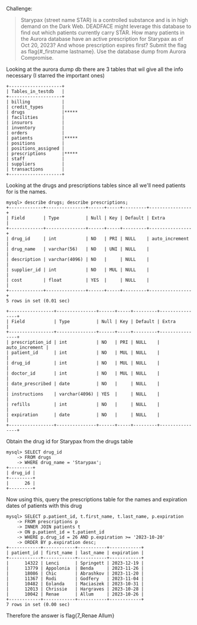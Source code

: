 Challenge: 

>Starypax (street name STAR) is a controlled substance and is in high demand on the Dark Web. DEADFACE might leverage this database to find out which patients currently carry STAR.
How many patients in the Aurora database have an active prescription for Starypax as of Oct 20, 2023? And whose prescription expires first?
Submit the flag as flag{#_firstname lastname}.
Use the database dump from Aurora Compromise.

Looking at the aurora dump db there are 3 tables that wil give all the info necessary (I starred the important ones)

```
+--------------------+
| Tables_in_testdb   |
+--------------------+
| billing            |
| credit_types       |
| drugs              |*****
| facilities         |
| insurors           |
| inventory          |
| orders             |
| patients           |*****
| positions          |
| positions_assigned |
| prescriptions      |*****
| staff              |
| suppliers          |
| transactions       |
+--------------------+
```

Looking at the drugs and prescriptions tables since all we'll need patients for is the names.
```
mysql> describe drugs; describe prescriptions;
+-------------+---------------+------+-----+---------+----------------+
| Field       | Type          | Null | Key | Default | Extra          |
+-------------+---------------+------+-----+---------+----------------+
| drug_id     | int           | NO   | PRI | NULL    | auto_increment |
| drug_name   | varchar(56)   | NO   | UNI | NULL    |                |
| description | varchar(4096) | NO   |     | NULL    |                |
| supplier_id | int           | NO   | MUL | NULL    |                |
| cost        | float         | YES  |     | NULL    |                |
+-------------+---------------+------+-----+---------+----------------+
5 rows in set (0.01 sec)

+-----------------+---------------+------+-----+---------+----------------+
| Field           | Type          | Null | Key | Default | Extra          |
+-----------------+---------------+------+-----+---------+----------------+
| prescription_id | int           | NO   | PRI | NULL    | auto_increment |
| patient_id      | int           | NO   | MUL | NULL    |                |
| drug_id         | int           | NO   | MUL | NULL    |                |
| doctor_id       | int           | NO   | MUL | NULL    |                |
| date_prescribed | date          | NO   |     | NULL    |                |
| instructions    | varchar(4096) | YES  |     | NULL    |                |
| refills         | int           | NO   |     | NULL    |                |
| expiration      | date          | NO   |     | NULL    |                |
+-----------------+---------------+------+-----+---------+----------------+
```

Obtain the drug id for Starypax from the drugs table
```
mysql> SELECT drug_id
    -> FROM drugs
    -> WHERE drug_name = 'Starypax';
+---------+
| drug_id |
+---------+
|      26 |
+---------+
```

Now using this, query the prescriptions table for the names and expiration dates of patients with this drug
```
mysql> SELECT p.patient_id, t.first_name, t.last_name, p.expiration
    -> FROM prescriptions p
    -> INNER JOIN patients t
    -> ON p.patient_id = t.patient_id
    -> WHERE p.drug_id = 26 AND p.expiration >= '2023-10-20'
    -> ORDER BY p.expiration desc;
+------------+------------+-----------+------------+
| patient_id | first_name | last_name | expiration |
+------------+------------+-----------+------------+
|      14322 | Lenci      | Springett | 2023-12-19 |
|      13779 | Appolonia  | Benda     | 2023-11-26 |
|      18086 | Chic       | Abrashkov | 2023-11-20 |
|      11367 | Rodi       | Godfery   | 2023-11-04 |
|      10482 | Eolanda    | Maciaszek | 2023-10-31 |
|      12013 | Chrissie   | Hargraves | 2023-10-28 |
|      10042 | Renae      | Allum     | 2023-10-26 |
+------------+------------+-----------+------------+
7 rows in set (0.00 sec)
```
Therefore the answer is flag{7_Renae Allum}
